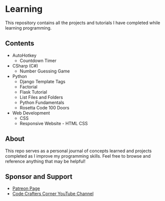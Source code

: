 # Learning

This repository contains all the projects and tutorials I have completed while learning programming.

## Contents

- AutoHotkey
    - Countdown Timer
- CSharp (C#)
    - Number Guessing Game
- Python
    - Django Template Tags
    - Factorial
    - Flask Tutorial
    - List Files and Folders
    - Python Fundamentals
    - Rosetta Code 100 Doors
- Web Development
    - CSS
    - Responsive Website - HTML CSS


## About

This repo serves as a personal journal of concepts learned and projects completed as I improve my programming skills. Feel free to browse and reference anything that may be helpful!

## Sponsor and Support

- [Patreon Page](https://www.patreon.com/ssharworks)
- [Code Crafters Corner YouTube Channel](https://www.youtube.com/channel/UCZGXfClJ2l8MP0l2bMbHa6w)
